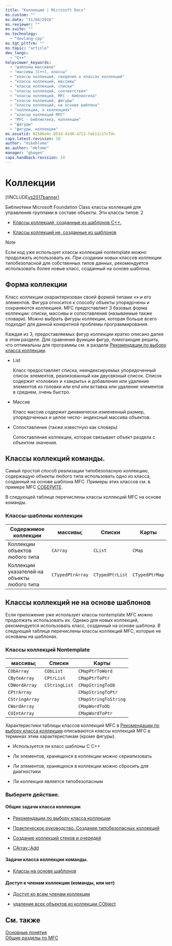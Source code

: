 ```yaml
---
title: "Коллекции | Microsoft Docs"
ms.custom: ""
ms.date: "11/04/2016"
ms.reviewer: ""
ms.suite: ""
ms.technology: 
  - "devlang-cpp"
ms.tgt_pltfrm: ""
ms.topic: "article"
dev_langs: 
  - "C++"
helpviewer_keywords: 
  - "шаблоны массивов"
  - "массивы [C++], классы"
  - "классы коллекций, сведения о классах коллекций"
  - "классы коллекций, массивы"
  - "классы коллекций, списки"
  - "классы коллекций, соответствия"
  - "классы коллекций, MFC - библиотека"
  - "классы коллекций, фигуры"
  - "классы коллекций, на основе шаблона"
  - "коллекции, о коллекциях"
  - "классы коллекций MFC"
  - "MFC - библиотека, коллекции"
  - "фигуры"
  - "фигуры, коллекция"
ms.assetid: 02586e4c-851d-41d0-a722-feb11c17c74c
caps.latest.revision: 18
author: "mikeblome"
ms.author: "mblome"
manager: "ghogen"
caps.handback.revision: 14
---
```

# Коллекции
[!INCLUDE[vs2017banner](../assembler/inline/includes/vs2017banner.md)]

Библиотеки Microsoft Foundation Class классы коллекций для управления группами в составе объекты.  Эти классы типов: 2  
  
-   [Классы коллекций, созданные из шаблонов C\+\+.](#_core_the_template.2d.based_collection_classes)  
  
-   [Классы коллекций не, созданные из шаблонов](#_core_the_collection_classes_not_based_on_templates)  
  
> [!NOTE]
>  Если код уже использует классы коллекций nontemplate можно продолжать использовать их.  При создании новых классов коллекции типобезопасной для собственных типов данных, рекомендуется использовать более новые класс, созданный на основе шаблона.  
  
##  <a name="_core_collection_shapes"></a> Форма коллекции  
 Класс коллекции охарактеризован своей формой типами «» и его элементов.  Фигура относится к способу объекты упорядочены и сохраняются коллекцией.  MFC предоставляет 3 базовых форма коллекции: списки, массивы и сопоставления \(называемые также словари\).  Можно выбрать фигуры коллекции, которая больше всего подходит для данной конкретной проблемы программирования.  
  
 Каждая из 3, предоставляемых фигур коллекции кратко описано далее в этом разделе.  Для сравнения функции фигур, помогающие решить, что оптимальны для программы см. в разделе [Рекомендации по выбору класса коллекции](../Topic/Recommendations%20for%20Choosing%20a%20Collection%20Class.md).  
  
-   List  
  
     Класс предоставляет списка, неиндексируемых упорядоченный список элементов, реализованный как двусвязный список.  Список содержит «головки» и «закрыть» и добавление или удаление элементов из головки или end или вставка или удаление элементов в среднем, очень быстро.  
  
-   Массив  
  
     Класс массив содержит динамически измененный размер, упорядоченных и целое число\- индексный массива объектов.  
  
-   Сопоставление \(также известную как словарь\)  
  
     Сопоставление коллекции, которая связывает объект раздела с объектом значения.  
  
##  <a name="_core_the_template.2d.based_collection_classes"></a> Классы коллекций команды.  
 Самый простой способ реализации типобезопасную коллекцию, содержащую объекты любого типа использовать одно из класса, созданный на основе шаблона MFC.  Примеры этих классов см. в примере MFC [СОБЕРИТЕ](../top/visual-cpp-samples.md).  
  
 В следующей таблице перечислены классы коллекций MFC на основе команды.  
  
### Классы\-шаблоны коллекции  
  
|Содержимое коллекции|массивы;|Списки|Карты|  
|--------------------------|--------------|------------|-----------|  
|Коллекции объектов любого типа|`CArray`|`CList`|`CMap`|  
|Коллекции указателей на объекты любого типа|`CTypedPtrArray`|`CTypedPtrList`|`CTypedPtrMap`|  
  
##  <a name="_core_the_collection_classes_not_based_on_templates"></a> Классы коллекций не на основе шаблонов  
 Если приложение уже использует классы nontemplate MFC можно продолжать использовать их.  Однако для новых коллекций, рекомендуется использовать класс, созданный на основе шаблона.  В следующей таблице перечислены классы коллекций MFC, которые не основаны на шаблонах.  
  
### Классы коллекций Nontemplate  
  
|массивы;|Списки|Карты|  
|--------------|------------|-----------|  
|`CObArray`|`CObList`|`CMapPtrToWord`|  
|`CByteArray`|`CPtrList`|`CMapPtrToPtr`|  
|`CDWordArray`|`CStringList`|`CMapStringToOb`|  
|`CPtrArray`||`CMapStringToPtr`|  
|`CStringArray`||`CMapStringToString`|  
|`CWordArray`||`CMapWordToOb`|  
|`CUIntArray`||`CMapWordToPtr`|  
  
 Характеристики таблицы классов коллекций MFC в [Рекомендации по выбору класса коллекции](../Topic/Recommendations%20for%20Choosing%20a%20Collection%20Class.md) описываются классы коллекций MFC в терминах этим характеристикам \(кроме фигуры\).  
  
-   Используется ли класс шаблоны C C\+\+  
  
-   Ли элементов, хранящихся в коллекции можно сериализовать  
  
-   Ли элементов, хранящихся в коллекции можно сбросить для диагностики  
  
-   Ли коллекция является типобезопасным  
  
### Выберите действие.  
  
#### Общие задачи класса коллекции  
  
-   [Рекомендации по выбору класса коллекции](../Topic/Recommendations%20for%20Choosing%20a%20Collection%20Class.md)  
  
-   [Практическое руководство. Создание типобезопасных коллекций](../mfc/how-to-make-a-type-safe-collection.md)  
  
-   [Создание коллекций стеков и очередей](../mfc/creating-stack-and-queue-collections.md)  
  
-   [CArray::Add](../Topic/CArray::Add.md)  
  
#### Задачи класса коллекции команды.  
  
-   [Классы на основе шаблонов](../Topic/Template-Based%20Classes.md)  
  
#### Доступ к членам коллекции \(команды, или нет\)  
  
-   [Доступ ко всем членам коллекции](../mfc/accessing-all-members-of-a-collection.md)  
  
-   [удаление всех объектов из коллекции CObject](../Topic/Deleting%20All%20Objects%20in%20a%20CObject%20Collection.md)  
  
## См. также  
 [Основные понятия](../mfc/mfc-concepts.md)   
 [Общие разделы по MFC](../mfc/general-mfc-topics.md)